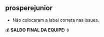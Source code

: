 ## prosperejunior
- Não colocaram a label correta nas issues.

:moneybag: **SALDO FINAL DA EQUIPE:** `0`